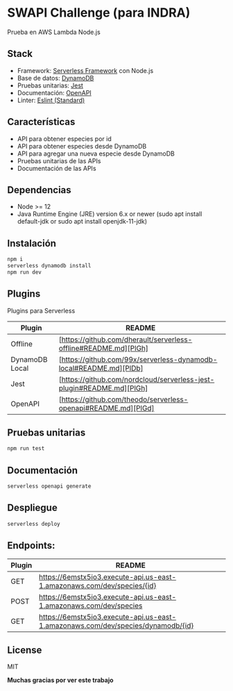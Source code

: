 # SWAPI Challenge (para INDRA)
Prueba en AWS Lambda Node.js


## Stack

- Framework: [Serverless Framework](https://www.serverless.com/) con Node.js
- Base de datos: [DynamoDB](https://github.com/99x/serverless-dynamodb-local)
- Pruebas unitarias: [Jest](https://github.com/nordcloud/serverless-jest-plugin)
- Documentación: [OpenAPI](https://github.com/theodo/serverless-openapi)
- Linter: [Eslint (Standard)](https://eslint.org/)

## Características

- API para obtener especies por id
- API para obtener especies desde DynamoDB
- API para agregar una nueva especie desde DynamoDB
- Pruebas unitarias de las APIs
- Documentación de las APIs

## Dependencias

- Node >= 12
- Java Runtime Engine (JRE) version 6.x or newer (sudo apt install default-jdk or sudo apt install openjdk-11-jdk)

## Instalación

```sh
npm i
serverless dynamodb install
npm run dev
```

## Plugins

Plugins para Serverless

| Plugin | README |
| ------ | ------ |
| Offline | [https://github.com/dherault/serverless-offline#README.md][PlGh] |
| DynamoDB Local | [https://github.com/99x/serverless-dynamodb-local#README.md][PlDb] |
| Jest | [https://github.com/nordcloud/serverless-jest-plugin#README.md][PlGh] |
| OpenAPI | [https://github.com/theodo/serverless-openapi#README.md][PlGd] |


## Pruebas unitarias

```sh
npm run test
```

## Documentación

```sh
serverless openapi generate
```

## Despliegue

```sh
serverless deploy
```

## Endpoints:
| Plugin | README |
| ------ | ------ |
| GET | https://6emstx5io3.execute-api.us-east-1.amazonaws.com/dev/species/{id} |
| POST | https://6emstx5io3.execute-api.us-east-1.amazonaws.com/dev/species |
| GET | https://6emstx5io3.execute-api.us-east-1.amazonaws.com/dev/species/dynamodb/{id} |


## License

MIT

**Muchas gracias por ver este trabajo**
